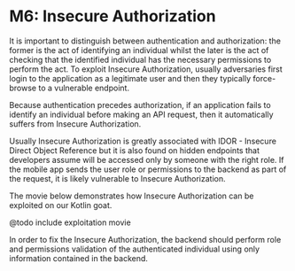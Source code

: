 M6: Insecure Authorization
==========================

It is important to distinguish between authentication and authorization: the
former is the act of identifying an individual whilst the later is the act of
checking that the identified individual has the necessary permissions to perform
the act. To exploit Insecure Authorization, usually adversaries first login to
the application as a legitimate user and then they typically force-browse to a
vulnerable endpoint.

Because authentication precedes authorization, if an application fails to
identify an individual before making an API request, then it automatically
suffers from Insecure Authorization.

Usually Insecure Authorization is greatly associated with IDOR - Insecure Direct
Object Reference but it is also found on hidden endpoints that developers assume
will be accessed only by someone with the right role. If the mobile app sends
the user role or permissions to the backend as part of the request, it is likely
vulnerable to Insecure Authorization.

The movie below demonstrates how Insecure Authorization can be exploited on our
Kotlin goat.

@todo include exploitation movie

In order to fix the Insecure Authorization, the backend should perform role and
permissions validation of the authenticated individual using only information
contained in the backend.

